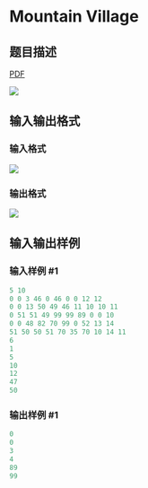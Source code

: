 # Mountain Village

## 题目描述

[problemUrl]: https://uva.onlinejudge.org/index.php?option=com_onlinejudge&Itemid=8&category=16&page=show_problem&problem=1427

[PDF](https://uva.onlinejudge.org/external/104/p10486.pdf)

![](https://cdn.luogu.com.cn/upload/vjudge_pic/UVA10486/146b1e9cf8c08046ca0a5edc376a83d0818ff025.png)

## 输入输出格式

### 输入格式

![](https://cdn.luogu.com.cn/upload/vjudge_pic/UVA10486/a7ee2db9b657260f5da2b0340e0a6f716ea163a0.png)

### 输出格式

![](https://cdn.luogu.com.cn/upload/vjudge_pic/UVA10486/9a7e01af340a72aeb00d07960a98b818d8eab24f.png)

## 输入输出样例

### 输入样例 #1

```cpp
5 10
0 0 3 46 0 46 0 0 12 12
0 0 13 50 49 46 11 10 10 11
0 51 51 49 99 99 89 0 0 10
0 0 48 82 70 99 0 52 13 14
51 50 50 51 70 35 70 10 14 11
6
1
5
10
12
47
50
```


### 输出样例 #1

```cpp
0
0
3
4
89
99
```


